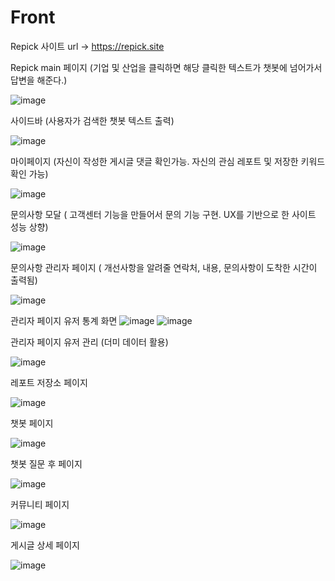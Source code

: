 # Front

Repick 사이트 url -> https://repick.site

Repick main 페이지 (기업 및 산업을 클릭하면 해당 클릭한 텍스트가 챗봇에 넘어가서 답변을 해준다.)

![image](https://github.com/user-attachments/assets/f2ab13ec-f86c-441e-90f8-1177f0617dd8)

사이드바 (사용자가 검색한 챗봇 텍스트 출력)

![image](https://github.com/user-attachments/assets/11b23e4e-e350-418f-8700-26b4e1848fe7)

마이페이지 (자신이 작성한 게시글 댓글 확인가능. 자신의 관심 레포트 및 저장한 키워드 확인 가능)

![image](https://github.com/user-attachments/assets/1424a77b-22b7-4aa6-92b1-9abd1615299f)


문의사항 모달 ( 고객센터 기능을 만들어서 문의 기능 구현. UX를 기반으로 한 사이트 성능 상향)

![image](https://github.com/user-attachments/assets/fb60c7b8-cbdd-4e29-97ad-2655e8102602)

문의사항 관리자 페이지 ( 개선사항을 알려줄 연락처, 내용, 문의사항이 도착한 시간이 출력됨)

![image](https://github.com/user-attachments/assets/3ffbba82-bec9-4de2-8791-b07c57178cac)

관리자 페이지 유저 통계 화면
![image](https://github.com/user-attachments/assets/cea53ccb-7ae1-479c-91c4-bd0e1b84aba1)
![image](https://github.com/user-attachments/assets/de8737de-c0c9-4d1c-88bf-b42c3533d7dd)

관리자 페이지 유저 관리 (더미 데이터 활용)

![image](https://github.com/user-attachments/assets/d7ee3d39-32b1-433c-aa2a-810650983f08)


레포트 저장소 페이지

![image](https://github.com/user-attachments/assets/85d1d1cd-14eb-45e9-b6c2-ec28274c3edd)


챗봇 페이지

![image](https://github.com/user-attachments/assets/94713901-245f-4f95-bc85-4547c6453589)


챗봇 질문 후 페이지

![image](https://github.com/user-attachments/assets/5d5fdd45-179c-438c-9d25-5ded7f00a13c)


커뮤니티 페이지

![image](https://github.com/user-attachments/assets/c2090e47-adc6-47e9-97ea-e24fd5955a07)

게시글 상세 페이지

![image](https://github.com/user-attachments/assets/ba271a31-bf56-4e06-80b8-c6d19749a380)


